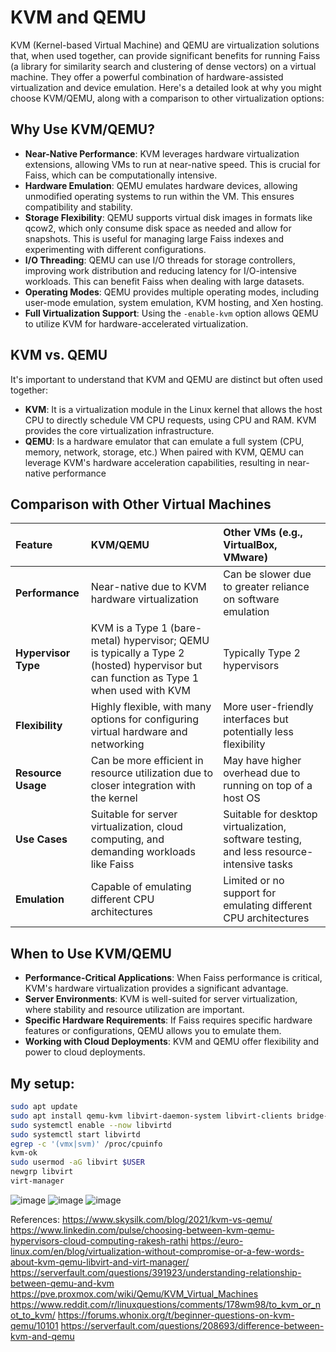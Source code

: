 # KVM and QEMU
KVM (Kernel-based Virtual Machine) and QEMU are virtualization solutions that, when used together, can provide significant benefits for running Faiss (a library for similarity search and clustering of dense vectors) on a virtual machine. They offer a powerful combination of hardware-assisted virtualization and device emulation. Here's a detailed look at why you might choose KVM/QEMU, along with a comparison to other virtualization options:

## Why Use KVM/QEMU?

*   **Near-Native Performance**: KVM leverages hardware virtualization extensions, allowing VMs to run at near-native speed. This is crucial for Faiss, which can be computationally intensive.
*   **Hardware Emulation**: QEMU emulates hardware devices, allowing unmodified operating systems to run within the VM. This ensures compatibility and stability.
*   **Storage Flexibility**: QEMU supports virtual disk images in formats like qcow2, which only consume disk space as needed and allow for snapshots. This is useful for managing large Faiss indexes and experimenting with different configurations.
*   **I/O Threading**: QEMU can use I/O threads for storage controllers, improving work distribution and reducing latency for I/O-intensive workloads. This can benefit Faiss when dealing with large datasets.
*   **Operating Modes**: QEMU provides multiple operating modes, including user-mode emulation, system emulation, KVM hosting, and Xen hosting.
*   **Full Virtualization Support**: Using the `-enable-kvm` option allows QEMU to utilize KVM for hardware-accelerated virtualization.

## KVM vs. QEMU

It's important to understand that KVM and QEMU are distinct but often used together:

*   **KVM**: It is a virtualization module in the Linux kernel that allows the host CPU to directly schedule VM CPU requests, using CPU and RAM. KVM provides the core virtualization infrastructure.
*   **QEMU**: Is a hardware emulator that can emulate a full system (CPU, memory, network, storage, etc.) When paired with KVM, QEMU can leverage KVM's hardware acceleration capabilities, resulting in near-native performance

## Comparison with Other Virtual Machines

| Feature             | KVM/QEMU                                                                                                                                                                                                                                      | Other VMs (e.g., VirtualBox, VMware)                                                                                                                                        |
| :------------------ | :---------------------------------------------------------------------------------------------------------------------------------------------------------------------------------------------------------------------------------------------- | :----------------------------------------------------------------------------------------------------------------------------------------------------------------------------- |
| **Performance**     | Near-native due to KVM hardware virtualization                                                                                                                                                                                          | Can be slower due to greater reliance on software emulation                                                                                                                   |
| **Hypervisor Type** | KVM is a Type 1 (bare-metal) hypervisor; QEMU is typically a Type 2 (hosted) hypervisor but can function as Type 1 when used with KVM                                                                                                   | Typically Type 2 hypervisors                                                                                                                                            |
| **Flexibility**     | Highly flexible, with many options for configuring virtual hardware and networking                                                                                                                                                         | More user-friendly interfaces but potentially less flexibility                                                                                                               |
| **Resource Usage**  | Can be more efficient in resource utilization due to closer integration with the kernel                                                                                                                                                | May have higher overhead due to running on top of a host OS                                                                                                               |
| **Use Cases**       | Suitable for server virtualization, cloud computing, and demanding workloads like Faiss                                                                                                                                                  | Suitable for desktop virtualization, software testing, and less resource-intensive tasks                                                                                       |
| **Emulation**       | Capable of emulating different CPU architectures                                                                                                                                                                                            | Limited or no support for emulating different CPU architectures                                                                                                               |

## When to Use KVM/QEMU

*   **Performance-Critical Applications**: When Faiss performance is critical, KVM's hardware virtualization provides a significant advantage.
*   **Server Environments**: KVM is well-suited for server virtualization, where stability and resource utilization are important.
*   **Specific Hardware Requirements**: If Faiss requires specific hardware features or configurations, QEMU allows you to emulate them.
*   **Working with Cloud Deployments**: KVM and QEMU offer flexibility and power to cloud deployments.

## My setup:
```bash
sudo apt update
sudo apt install qemu-kvm libvirt-daemon-system libvirt-clients bridge-utils virt-manager -y
sudo systemctl enable --now libvirtd
sudo systemctl start libvirtd
egrep -c '(vmx|svm)' /proc/cpuinfo
kvm-ok
sudo usermod -aG libvirt $USER
newgrp libvirt
virt-manager
```
![image](https://github.com/user-attachments/assets/c31fd087-a485-45a8-9aa2-73ccd9096040)
![image](https://github.com/user-attachments/assets/9097a19c-1a6f-48c5-814b-379ce34b3bf1)
![image](https://github.com/user-attachments/assets/be60681d-5581-4443-83d1-ab4ad3339fec)



References:
https://www.skysilk.com/blog/2021/kvm-vs-qemu/
https://www.linkedin.com/pulse/choosing-between-kvm-qemu-hypervisors-cloud-computing-rakesh-rathi
https://euro-linux.com/en/blog/virtualization-without-compromise-or-a-few-words-about-kvm-qemu-libvirt-and-virt-manager/
https://serverfault.com/questions/391923/understanding-relationship-between-qemu-and-kvm
https://pve.proxmox.com/wiki/Qemu/KVM_Virtual_Machines
https://www.reddit.com/r/linuxquestions/comments/178wm98/to_kvm_or_not_to_kvm/
https://forums.whonix.org/t/beginner-questions-on-kvm-qemu/10101
https://serverfault.com/questions/208693/difference-between-kvm-and-qemu
